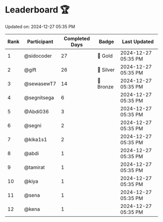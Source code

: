 # Leaderboard 🏆

Updated on: 2024-12-27 05:35 PM

| Rank | Participant       | Completed Days | Badge      | Last Updated         |
|------|-------------------|----------------|------------|----------------------|
| 1    | @sidocoder        | 27             | 🏅 Gold     | 2024-12-27 05:35 PM |
| 2    | @gift             | 26             | 🥈 Silver   | 2024-12-27 05:35 PM |
| 3    | @sewasewT7        | 14             | 🥉 Bronze   | 2024-12-27 05:35 PM |
| 4    | @segnitsega       | 6              |            | 2024-12-27 05:35 PM |
| 5    | @Abdi036          | 3              |            | 2024-12-27 05:35 PM |
| 6    | @segni            | 2              |            | 2024-12-27 05:35 PM |
| 7    | @kika1s1          | 2              |            | 2024-12-27 05:35 PM |
| 8    | @abdi             | 1              |            | 2024-12-27 05:35 PM |
| 9    | @tamirat          | 1              |            | 2024-12-27 05:35 PM |
| 10   | @kiya             | 1              |            | 2024-12-27 05:35 PM |
| 11   | @sena             | 1              |            | 2024-12-27 05:35 PM |
| 12   | @kena             | 1              |            | 2024-12-27 05:35 PM |
